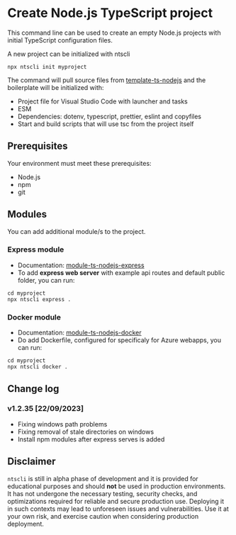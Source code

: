 # Create Node.js TypeScript project

This command line can be used to create an empty Node.js projects with initial TypeScript configuration files.

A new project can be initialized with ntscli
```
npx ntscli init myproject
```

The command will pull source files from [template-ts-nodejs](https://github.com/aljosavister/template-ts-nodejs.git) and the boilerplate will be initialized with:
- Project file for Visual Studio Code with launcher and tasks
- ESM
- Dependencies: dotenv, typescript, prettier, eslint and copyfiles
- Start and build scripts that will use tsc from the project itself

## Prerequisites

Your environment must meet these prerequisites:
- Node.js
- npm
- git

## Modules
You can add additional module/s to the project.

### Express module
- Documentation: [module-ts-nodejs-express](https://github.com/aljosavister/module-ts-nodejs-express)
- To add **express web server** with example api routes and default public folder, you can run:
```
cd myproject
npx ntscli express .
```

### Docker module
- Documentation: [module-ts-nodejs-docker](https://github.com/aljosavister/module-ts-nodejs-docker)
- Do add Dockerfile, configured for specificaly for Azure webapps, you can run:
```
cd myproject
npx ntscli docker .
```

## Change log

### v1.2.35 [22/09/2023]

- Fixing windows path problems
- Fixing removal of stale directories on windows
- Install npm modules after express serves is added

## Disclaimer

`ntscli` is still in alpha phase of development and it is provided for educational purposes and should **not** be used in production environments. It has not undergone the necessary testing, security checks, and optimizations required for reliable and secure production use. Deploying it in such contexts may lead to unforeseen issues and vulnerabilities. Use it at your own risk, and exercise caution when considering production deployment.
